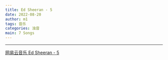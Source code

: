 ```yaml
---
title: Ed Sheeran - 5
date: 2022-08-20
author: m1
tags: 音乐
categories: 浊音
main: 7 Songs
---
```


<link rel="stylesheet" href="/css/APlayer.min.css">
<div id="aplayer"></div>
<script src="/js/APlayer.min.js"></script>
<script>
    const ap = new APlayer({
    container: document.getElementById('aplayer'),
    lrcType: 3,
    loop: 'none',
    audio: [
        {
        name: 'You Need Me, I Don\'t Need You',
        artist: 'Ed Sheeran',
        url: '01 You Need Me, I Don\'t Need You.m4a',
        cover: 'Cover.png',
        lrc: '01 You Need Me, I Don\'t Need You.lrc',
        },
        {
        name: 'The City',
        artist: 'Ed Sheeran',
        url: '02 The City.m4a',
        cover: 'Cover.png',
        lrc: '02 The City.lrc',
        },
        {
        name: 'Homeless',
        artist: 'Ed Sheeran',
        url: '03 Homeless.m4a',
        cover: 'Cover.png',
        lrc: '03 Homeless.lrc',
        },
        {
        name: 'Little Bird',
        artist: 'Ed Sheeran',
        url: '04 Little Bird.m4a',
        cover: 'Cover.png',
        lrc: '04 Little Bird.lrc',
        },
        {
        name: 'Fire Alarms',
        artist: 'Ed Sheeran',
        url: '05 Fire Alarms.m4a',
        cover: 'Cover.png',
        lrc: '05 Fire Alarms.lrc',
        },
        {
        name: 'You',
        artist: 'Ed Sheeran (feat. Wiley)',
        url: '06 You (feat. Wiley).m4a',
        cover: 'Cover.png',
        lrc: '06 You (feat. Wiley).lrc',
        },
        {
        name: 'Drown Me Out',
        artist: 'Ed Sheeran (feat. Ghetts)',
        url: '07 Drown Me Out (feat. Ghetts).m4a',
        cover: 'Cover.png',
        lrc: '07 Drown Me Out (feat. Ghetts).lrc',
        }
    ]
});
</script>

---

[网易云音乐 Ed Sheeran - 5](https://music.163.com/#/album?id=3153270)